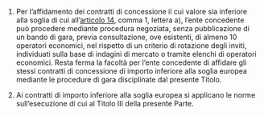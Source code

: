 1. Per l’affidamento dei contratti di concessione il cui valore sia inferiore alla soglia di cui all’[articolo 14](/articolo-14/2), comma 1, lettera a), l’ente concedente può procedere mediante procedura negoziata, senza pubblicazione di un bando di gara, previa consultazione, ove esistenti, di almeno 10 operatori economici, nel rispetto di un criterio di rotazione degli inviti, individuati sulla base di indagini di mercato o tramite elenchi di operatori economici. Resta ferma la facoltà per l’ente concedente di affidare gli stessi contratti di concessione di importo inferiore alla soglia europea mediante le procedure di gara disciplinate dal presente Titolo.

2. Ai contratti di importo inferiore alla soglia europea si applicano le norme sull’esecuzione di cui al Titolo III della presente Parte.
